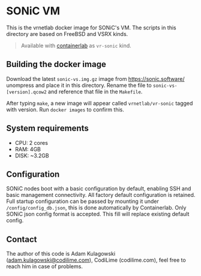 # SONiC VM

This is the vrnetlab docker image for SONiC's VM.
The scripts in this directory are based on FreeBSD and VSRX kinds.

> Available with [containerlab](https://containerlab.dev) as `vr-sonic` kind.

## Building the docker image

Download the latest `sonic-vs.img.gz` image from https://sonic.software/
unompress and place it in this directory. Rename the file to `sonic-vs-[version].qcow2` and reference that file in the `Makefile`.

After typing `make`, a new image will appear called `vrnetlab/vr-sonic` tagged with version.
Run `docker images` to confirm this.

## System requirements

- CPU: 2 cores
- RAM: 4GB
- DISK: ~3.2GB

## Configuration

SONiC nodes boot with a basic configuration by default, enabling SSH and basic management connectivity. All factory default configuration is retained.
Full startup configuration can be passed by mounting it under `/config/config_db.json`, this is done automatically by Containerlab. Only SONiC json config format is accepted. This fill will replace existing default config.

## Contact

The author of this code is Adam Kulagowski (adam.kulagowski@codilime.com), CodiLime (codilime.com), feel free to reach him in case of problems.
